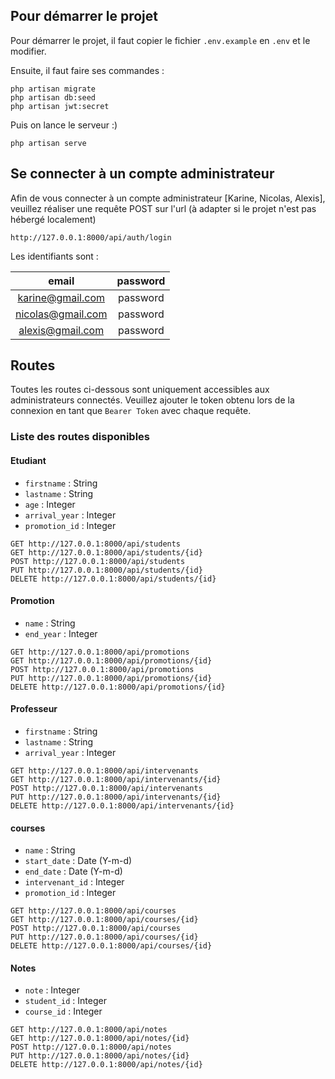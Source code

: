 ## Pour démarrer le projet

Pour démarrer le projet, il faut copier le fichier `.env.example` en `.env` et le modifier.<br/>

Ensuite, il faut faire ses commandes :

```
php artisan migrate
php artisan db:seed
php artisan jwt:secret
```

Puis on lance le serveur :)

```
php artisan serve
```

## Se connecter à un compte administrateur

Afin de vous connecter à un compte administrateur [Karine, Nicolas, Alexis], veuillez réaliser une requête POST sur l'url (à adapter si le projet n'est pas hébergé localement)

```
http://127.0.0.1:8000/api/auth/login
```

Les identifiants sont :

|       email       | password |
| :---------------: | :------: |
| karine@gmail.com  | password |
| nicolas@gmail.com | password |
| alexis@gmail.com  | password |

## Routes

Toutes les routes ci-dessous sont uniquement accessibles aux administrateurs connectés. Veuillez ajouter le token obtenu lors de la connexion en tant que `Bearer Token` avec chaque requête.

### Liste des routes disponibles

#### Etudiant

-   `firstname` : String
-   `lastname` : String
-   `age` : Integer
-   `arrival_year` : Integer
-   `promotion_id` : Integer

```
GET http://127.0.0.1:8000/api/students
GET http://127.0.0.1:8000/api/students/{id}
POST http://127.0.0.1:8000/api/students
PUT http://127.0.0.1:8000/api/students/{id}
DELETE http://127.0.0.1:8000/api/students/{id}
```

#### Promotion

-   `name` : String
-   `end_year` : Integer

```
GET http://127.0.0.1:8000/api/promotions
GET http://127.0.0.1:8000/api/promotions/{id}
POST http://127.0.0.1:8000/api/promotions
PUT http://127.0.0.1:8000/api/promotions/{id}
DELETE http://127.0.0.1:8000/api/promotions/{id}
```

#### Professeur

-   `firstname` : String
-   `lastname` : String
-   `arrival_year` : Integer

```
GET http://127.0.0.1:8000/api/intervenants
GET http://127.0.0.1:8000/api/intervenants/{id}
POST http://127.0.0.1:8000/api/intervenants
PUT http://127.0.0.1:8000/api/intervenants/{id}
DELETE http://127.0.0.1:8000/api/intervenants/{id}
```

#### courses

-   `name` : String
-   `start_date` : Date (Y-m-d)
-   `end_date` : Date (Y-m-d)
-   `intervenant_id` : Integer
-   `promotion_id` : Integer

```
GET http://127.0.0.1:8000/api/courses
GET http://127.0.0.1:8000/api/courses/{id}
POST http://127.0.0.1:8000/api/courses
PUT http://127.0.0.1:8000/api/courses/{id}
DELETE http://127.0.0.1:8000/api/courses/{id}
```

#### Notes

-   `note` : Integer
-   `student_id` : Integer
-   `course_id` : Integer

```
GET http://127.0.0.1:8000/api/notes
GET http://127.0.0.1:8000/api/notes/{id}
POST http://127.0.0.1:8000/api/notes
PUT http://127.0.0.1:8000/api/notes/{id}
DELETE http://127.0.0.1:8000/api/notes/{id}
```
